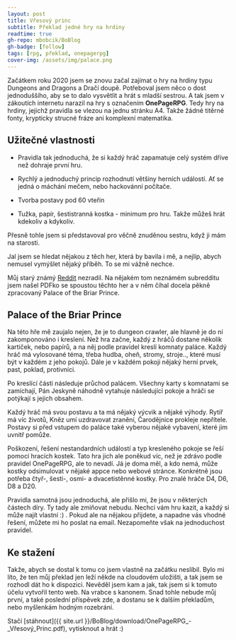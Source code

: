 ```yaml
---
layout: post
title: Vřesový princ
subtitle: Překlad jedné hry na hrdiny
readtime: true
gh-repo: mbobcik/BoBlog
gh-badge: [follow]
tags: [rpg, překlad, onepagerpg]
cover-img: /assets/img/palace.png
---
```


Začátkem roku 2020 jsem se znovu začal zajímat o hry na hrdiny typu Dungeons and Dragons a Dračí doupě.
Potřeboval jsem něco o dost jednoduššího, aby se to dalo vysvětlit a hrát s mladší sestrou. A tak jsem v zákoutích internetu narazil na hry s označením __OnePageRPG__.
Tedy hry na hrdiny, jejichž pravidla se vlezou na jednu stránku A4.
Takže žádné titěrné fonty, krypticky strucné fráze ani komplexní matematika.

## Užitečné vlastnosti

- Pravidla tak jednoduchá, že si každý hráč zapamatuje celý systém dříve než dohraje první hru.

- Rychlý a jednoduchý princip rozhodnutí většiny herních událostí. Ať se jedná o máchání mečem, nebo hackovánní počítače.

- Tvorba postavy pod 60 vteřin

- Tužka, papír, šestistranná kostka - minimum pro hru. Takže můžeš hrát kdekoliv a kdykoliv.


Přesně tohle jsem si představoval pro věčně znuděnou sestru, když ji mám na starosti.

Jal jsem se hledat nějakou z těch her, která by bavila i mě, a nejlíp, abych nemusel vymýšlet nějaký příběh.
To se mi vážně nechce.

Můj starý známý [Reddit](https://www.reddit.com/) nezradil. Na nějakém tom neznámém subredditu jsem našel PDFko se spoustou těchto her a v něm číhal docela pěkně zpracovaný Palace of the Briar Prince.

## Palace of the Briar Prince
Na této hře mě zaujalo nejen, že je to dungeon crawler, ale hlavně je do ní zakomponováno i kreslení.
Než hra začne, každý z hráčů dostane několik kartiček, nebo papírů, a na něj podle pravidel kreslí komnaty paláce.
Každý hráč má vylosované téma, třeba hudba, oheň, stromy, stroje.., které musí být v každém z jeho pokojů. 
Dále je v každém pokoji nějaký herní prvek, past, poklad, protivníci.

Po kreslící části následuje průchod palácem.
Všechny karty s komnatami se zamíchají, Pán Jeskyně náhodně vytahuje následující pokoje a hráči se potýkají s jejich obsahem.

Každý hráč má svou postavu a ta má nějaký výcvik a nějaké výhody. 
Rytíř má víc životů, Kněz umí uzdravovat zranění, Čarodějnice prokleje nepřítele.
Postavy si před vstupem do paláce také vyberou nějaké vybavení, které jim uvnitř pomůže.

Poškození, řešení nestandardních událostí a typ kresleného pokoje se řeší pomocí hracích kostek.
Tato hra jich ale poněkud víc, než je zdrávo podle pravidel OnePageRPG, ale to nevadí.
Já je doma měl, a kdo nemá, může kostky odsimulovat v nějaké appce nebo webové stránce.
Konkrétně jsou potřeba čtyř-, šesti-, osmi- a dvacetistěnné kostky.
Pro znalé hráče D4, D6, D8 a D20. 

Pravidla samotná jsou jednoduchá, ale přišlo mi, že jsou v některých částech díry.
Ty tady ale zmiňovat nebudu.
Nechci vám hru kazit, a každý si může najít vlastní :) .
Pokud ale na nějakou přijdete, a napadne vás vhodné řešení, můžete mi ho poslat na email.
Nezapomeňte však na jednoduchost pravidel.

## Ke stažení
Takže, abych se dostal k tomu co jsem vlastně na začátku neslíbil.
Bylo mi líto, že ten můj překlad jen leží někde na cloudovém uložišti, a tak jsem se rozhodl dát ho k dispozici.
Nevěděl jsem kam a jak, tak jsem si k tomuto účelu vytvořil tento web.
Na vrabce s kanonem.
Snad tohle nebude můj první, a také poslední příspěvek zde, a dostanu se k dalším překladům, nebo myšlenkám hodným rozebrání. 

Stačí [stáhnout]({{ site.url }}/BoBlog/download/OnePageRPG_-_Vřesový_Princ.pdf), vytisknout a hrát :)


